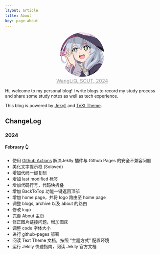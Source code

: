 ```yaml
---
layout: article
title: About
key: page-about
---
```


<div align="center">
    <img src="/assets/mstile-144x144.png" alt="WangLiQ, SCUT, 2024" style="border-radius: 50%;" />
    <br />
    <font size="3" color="#999"><u>WangLiQ, SCUT, 2024</u></font>
</div>

Hi, welcome to my personal blog! I write blogs to record my study process and share some study notes as well as tech experience.

This blog is powered by [Jekyll](https://jekyllrb.com/) and [TeXt Theme](https://github.com/kitian616/jekyll-TeXt-theme).

## ChangeLog

### 2024

#### February 👆

- 使用 [Github Actions](https://jekyllrb.com/docs/continuous-integration/github-actions/) 解决Jeklly 插件与 Github Pages 的安全不兼容问题
- 美化文字提示框 (Soloved)
- 增加代码一键复制
- 增加 last modified 标签
- 增加代码行号，代码块折叠
- 增加 BackToTop 功能一键返回顶部
- 增加 home page，并将 logo 路由至 home page
- 调整 blogs, archive 以及 about 的路由
- 修改 logo
- 完善 About 主页
- 修正图片链接问题，增加图床
- 调整 code 字体大小
- 进行 github-pages 部署
- 阅读 Text Theme 文档，按照 “主题方式” 配置环境
- 运行 Jeklly 快速指南，阅读 Jeklly 官方文档
